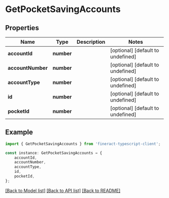 # GetPocketSavingAccounts


## Properties

Name | Type | Description | Notes
------------ | ------------- | ------------- | -------------
**accountId** | **number** |  | [optional] [default to undefined]
**accountNumber** | **number** |  | [optional] [default to undefined]
**accountType** | **number** |  | [optional] [default to undefined]
**id** | **number** |  | [optional] [default to undefined]
**pocketId** | **number** |  | [optional] [default to undefined]

## Example

```typescript
import { GetPocketSavingAccounts } from 'fineract-typescript-client';

const instance: GetPocketSavingAccounts = {
    accountId,
    accountNumber,
    accountType,
    id,
    pocketId,
};
```

[[Back to Model list]](../README.md#documentation-for-models) [[Back to API list]](../README.md#documentation-for-api-endpoints) [[Back to README]](../README.md)
